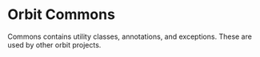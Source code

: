 Orbit Commons
===============

Commons contains utility classes, annotations, and exceptions.
These are used by other orbit projects.

